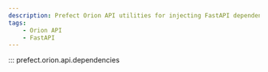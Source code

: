 ```yaml
---
description: Prefect Orion API utilities for injecting FastAPI dependencies.
tags:
    - Orion API
    - FastAPI
---
```


::: prefect.orion.api.dependencies